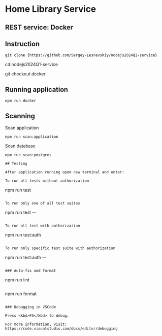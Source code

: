 # Home Library Service
## REST service: Docker

## Instruction

```
git clone {https://github.com/Sergey-Lesnevskiy/nodejs2024Q1-service}
```
cd nodejs2024Q1-service

git checkout docker


## Running application

```
npm run docker
```

## Scanning
Scan application
```
npm run scan:application
```
Scan database
```
npm run scan:postgres

## Testing

After application running open new terminal and enter:

To run all tests without authorization

```
npm run test
```

To run only one of all test suites

```
npm run test -- <path to suite>
```

To run all test with authorization

```
npm run test:auth
```

To run only specific test suite with authorization

```
npm run test:auth -- <path to suite>
```

### Auto-fix and format

```
npm run lint
```

```
npm run format
```

### Debugging in VSCode

Press <kbd>F5</kbd> to debug.

For more information, visit: https://code.visualstudio.com/docs/editor/debugging

